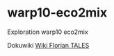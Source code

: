 # warp10-eco2mix
Exploration warp10 eco2mix

Dokuwiki [Wiki Florian TALES](http://doku.floriantales.fr/informatique/docker/warp10/eco2mix)
